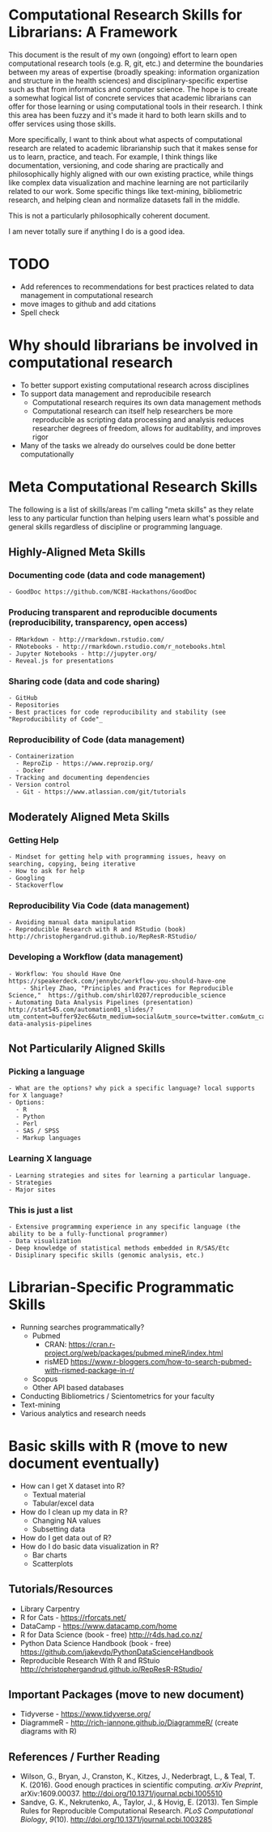 # Computational Research Skills for Librarians: A Framework

This document is the result of my own (ongoing) effort to learn open computational research tools (e.g. R, git, etc.) and determine the boundaries between my areas of expertise (broadly speaking: information organization and structure in the health sciences) and disciplinary-specific expertise such as that from informatics and computer science. The hope is to create a somewhat logical list of concrete services that academic librarians can offer for those learning or using computational tools in their research. I think this area has been fuzzy and it's made it hard to both learn skills and to offer services using those skills.

More specifically, I want to think about what aspects of computational research are related to academic librarianship such that it makes sense for us to learn, practice, and teach. For example, I think things like documentation, versioning, and code sharing are practically and philosophically highly aligned with our own existing practice, while things like complex data visualization and machine learning are not particilarily related to our work. Some specific things like text-mining,  bibliometric research, and helping clean and normalize datasets fall in the middle. 

This is not a particularly philosophically coherent document. 

I am never totally sure if anything I do is a good idea. 

# TODO

- Add references to recommendations for best practices related to data management in computational research
- move images to github and add citations
- Spell check

# Why should librarians be involved in computational research
- To better support existing computational research across disciplines
- To support data management and reproducibile research
    - Computational research requires its own data management methods
    - Computational research can itself help researchers be more reproducible as scripting data processing and analysis reduces researcher degrees of freedom, allows for auditability, and improves rigor
- Many of the tasks we already do ourselves could be done better computationally

# Meta Computational Research Skills
The following is a list of skills/areas I'm calling "meta skills" as they relate less to any particular function than helping users learn what's possible and general skills regardless of discipline or programming language. 

## Highly-Aligned Meta Skills

### Documenting code (data and code management)
    - GoodDoc https://github.com/NCBI-Hackathons/GoodDoc 

### Producing transparent and reproducible documents (reproducibility, transparency, open access)
    - RMarkdown - http://rmarkdown.rstudio.com/ 
    - RNotebooks - http://rmarkdown.rstudio.com/r_notebooks.html 
    - Jupyter Notebooks - http://jupyter.org/ 
    - Reveal.js for presentations 
 
### Sharing code (data and code sharing)
    - GitHub
    - Repositories
    - Best practices for code reproducibility and stability (see "Reproducibility of Code"_

### Reproducibility of Code (data management)
    - Containerization 
      - ReproZip - https://www.reprozip.org/ 
      - Docker
    - Tracking and documenting dependencies
    - Version control
      - Git - https://www.atlassian.com/git/tutorials 

## Moderately Aligned Meta Skills


### Getting Help
    - Mindset for getting help with programming issues, heavy on searching, copying, being iterative
    - How to ask for help
    - Googling
    - Stackoverflow
 
### Reproducibility Via Code (data management)
    - Avoiding manual data manipulation
    - Reproducible Research with R and RStudio (book) http://christophergandrud.github.io/RepResR-RStudio/ 

### Developing a Workflow (data management)
    - Workflow: You should Have One https://speakerdeck.com/jennybc/workflow-you-should-have-one 
        - Shirley Zhao, "Principles and Practices for Reproducible Science,"  https://github.com/shirl0207/reproducible_science
    - Automating Data Analysis Pipelines (presentation) http://stat545.com/automation01_slides/?utm_content=buffer92ec6&utm_medium=social&utm_source=twitter.com&utm_campaign=buffer#/automating-data-analysis-pipelines 
  
## Not Particularily Aligned Skills

### Picking a language
    - What are the options? why pick a specific language? local supports for X language?
    - Options:
      - R
      - Python
      - Perl
      - SAS / SPSS
      - Markup languages

### Learning X language
    - Learning strategies and sites for learning a particular language.
    - Strategies
    - Major sites


### This is just a list
    - Extensive programming experience in any specific language (the ability to be a fully-functional programmer)
    - Data visualization
    - Deep knowledge of statistical methods embedded in R/SAS/Etc
    - Disiplinary specific skills (genomic analysis, etc.)

# Librarian-Specific Programmatic Skills
  - Running searches programmatically?
    - Pubmed
         - CRAN: https://cran.r-project.org/web/packages/pubmed.mineR/index.html 
         - risMED https://www.r-bloggers.com/how-to-search-pubmed-with-rismed-package-in-r/
    - Scopus
    - Other API based databases
  - Conducting Bibliometrics / Scientometrics for your faculty
  - Text-mining 
  - Various analytics and research needs
  
  
# Basic skills with R (move to new document eventually)
  - How can I get X dataset into R?
    - Textual material 
    - Tabular/excel data
  - How do I clean up my data in R?
    - Changing NA values
    - Subsetting data
  - How do I get data out of R? 
  - How do I do basic data visualization in R?
    - Bar charts
    - Scatterplots


## Tutorials/Resources
- Library Carpentry
- R for Cats - https://rforcats.net/ 
- DataCamp - https://www.datacamp.com/home 
- R for Data Science (book - free) http://r4ds.had.co.nz/
- Python Data Science Handbook (book - free) https://github.com/jakevdp/PythonDataScienceHandbook 
- Reproducible Research With R and RStuio http://christophergandrud.github.io/RepResR-RStudio/ 


## Important Packages (move to new document)
- Tidyverse - https://www.tidyverse.org/ 
- DiagrammeR - http://rich-iannone.github.io/DiagrammeR/ (create diagrams with R)


## References / Further Reading
- Wilson, G., Bryan, J., Cranston, K., Kitzes, J., Nederbragt, L., & Teal, T. K. (2016). Good enough practices in scientific computing. *arXiv Preprint*, arXiv:1609.00037. http://doi.org/10.1371/journal.pcbi.1005510 
- Sandve, G. K., Nekrutenko, A., Taylor, J., & Hovig, E. (2013). Ten Simple Rules for Reproducible Computational Research. *PLoS Computational Biology*, *9*(10). http://doi.org/10.1371/journal.pcbi.1003285 

